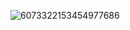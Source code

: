![6073322153454977686](https://github.com/user-attachments/assets/b9f0f187-74f6-4553-a43c-c40af07ba9b9)